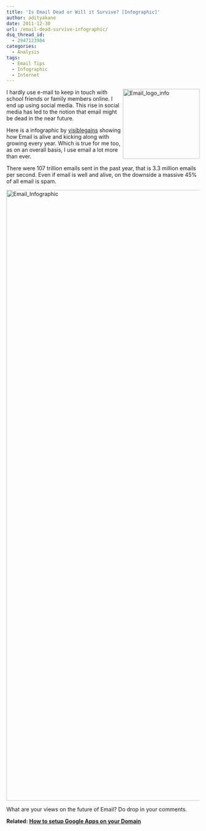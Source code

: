 ```yaml
---
title: 'Is Email Dead or Will it Survive? [Infographic]'
author: adityakane
date: 2011-12-30
url: /email-dead-survive-infographic/
dsq_thread_id:
  - 2947123984
categories:
  - Analysis
tags:
  - Email Tips
  - Infographic
  - Internet
---
```

[<img class="wp-image-50215" style="padding-left: 0px;padding-right: 0px;float: right;padding-top: 0px;border: 0px" src="http://cdn.devilsworkshop.org/files/2011/12/Email_logo_info_thumb.png" alt="Email_logo_info" width="200" height="182" align="right" border="0" />][1]I hardly use e-mail to keep in touch with school friends or family members online. I end up using social media. This rise in social media has led to the notion that email might be dead in the near future.

Here is a infographic by <a href="http://www.visiblegains.com/is-email-dead/" onclick="_gaq.push(['_trackEvent', 'outbound-article', 'http://www.visiblegains.com/is-email-dead/', 'visiblegains']);" >visiblegains</a> showing how Email is alive and kicking along with growing every year. Which is true for me too, as on an overall basis, I use email a lot more than ever.

There were 107 trillion emails sent in the past year, that is 3.3 million emails per second. Even if email is well and alive, on the downside a massive 45% of all email is spam.

[<img style="padding-left: 0px;padding-right: 0px;padding-top: 0px;border: 0px" src="http://cdn.devilsworkshop.org/files/2011/12/Email_Infographic_thumb.png" alt="Email_Infographic" width="570" height="1591" border="0" />][2]

What are your views on the future of Email? Do drop in your comments.

**Related: <a href="http://bloggertowp.org/how-to-setup-google-apps-for-your-domain/" onclick="_gaq.push(['_trackEvent', 'outbound-article', 'http://bloggertowp.org/how-to-setup-google-apps-for-your-domain/', 'How to setup Google Apps on your Domain']);" >How to setup Google Apps on your Domain</a>**

 [1]: http://cdn.devilsworkshop.org/files/2011/12/Email_logo_info.png
 [2]: http://cdn.devilsworkshop.org/files/2011/12/Email_Infographic.png
